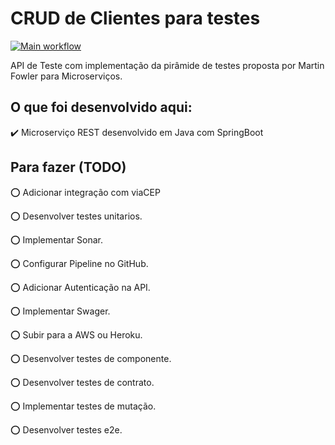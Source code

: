 # CRUD de Clientes para testes
[![Main workflow](https://github.com/elizeustachuka/cliente/actions/workflows/cicd-config.yml/badge.svg)](https://github.com/elizeustachuka/cliente/blob/main/.github/workflows/cicd-config.yml)

API de Teste com implementação da pirâmide de testes proposta por Martin Fowler para Microserviços.

## O que foi desenvolvido aqui:
:heavy_check_mark: Microserviço REST desenvolvido em Java com SpringBoot

## Para fazer (TODO)
:o: Adicionar integração com viaCEP

:o: Desenvolver testes unitarios.

:o: Implementar Sonar.

:o: Configurar Pipeline no GitHub.

:o: Adicionar Autenticação na API.

:o: Implementar Swager.

:o: Subir para a AWS ou Heroku.

:o: Desenvolver testes de componente.

:o: Desenvolver testes de contrato.

:o: Implementar testes de mutação.

:o: Desenvolver testes e2e.
